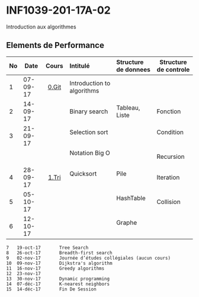 # INF1039-201-17A-02
Introduction aux algorithmes

## Elements de Performance

|No| Date   | Cours           | Intitulé                                |  Structure de donnees       | Structure de controle  |
|--|--------|:---------------:|:----------------------------------------|:----------------------------|------------------------| 
| 1|07-09-17|[0.Git](./0.Git) | Introduction to algorithms              |                             |                        |
| 2|14-09-17|                 | Binary search                           | Tableau, Liste              | Fonction               |
| 3|21-09-17|                 | Selection sort                          |                             | Condition              |
|  |        |                 | Notation Big O                          |                             | Recursion              |
| 4|28-09-17|[1.Tri](./1.Tri) | Quicksort                               | Pile                        | Iteration              |
| 5|05-10-17|                 |                                         | HashTable                   | Collision              |
| 6|12-10-17|                 |                                         | Graphe                      |                        |

```
7	19-oct-17		Tree Search
8	26-oct-17		Breadth-first search
9	02-nov-17		Journée d’études collégiales (aucun cours)
10	09-nov-17		Dijkstra's algorithm
11	16-nov-17		Greedy algorithms
12	23-nov-17		
13	30-nov-17		Dynamic programming
14	07-déc-17		K-nearest neighbors
15	14-déc-17		Fin De Session
```
